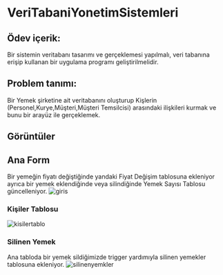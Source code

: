 # VeriTabaniYonetimSistemleri




## Ödev içerik: 
Bir sistemin veritabanı tasarımı ve gerçeklemesi
yapılmalı, veri tabanına erişip kullanan bir uygulama programı geliştirilmelidir.

## Problem tanımı:
 Bir Yemek şirketine ait veritabanını oluşturup  Kişlerin (Personel,Kurye,Müşteri,Müşteri Temsilcisi) arasındaki
ilişkileri kurmak ve bunu bir arayüz ile gerçeklemek.
## Görüntüler
## Ana Form
Bir yemeğin fiyatı değiştiğinde yandaki Fiyat Değişim tablosuna ekleniyor ayrıca bir yemek eklendiğinde veya silindiğinde 
Yemek Sayısı Tablosu güncelleniyor.
![giris](https://user-images.githubusercontent.com/103693735/184670000-3113e27d-01f4-45b4-823e-8669ad9d1512.jpg)

### Kişiler Tablosu
![kisilertablo](https://user-images.githubusercontent.com/103693735/184670373-eec572ca-bba2-403e-a8cd-87d77a2044a1.jpg)
### Silinen Yemek
Ana tabloda bir yemek sildiğimizde trigger yardımıyla silinen yemekler tablosuna ekleniyor.
![silinenyemkler](https://user-images.githubusercontent.com/103693735/184670816-10c64b7d-34c3-4f51-a8d1-c1362e971000.jpg)

